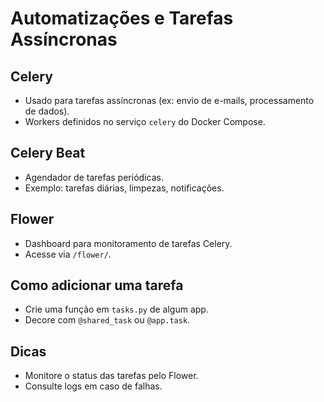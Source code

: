 # Automatizações e Tarefas Assíncronas

## Celery
- Usado para tarefas assíncronas (ex: envio de e-mails, processamento de dados).
- Workers definidos no serviço `celery` do Docker Compose.

## Celery Beat
- Agendador de tarefas periódicas.
- Exemplo: tarefas diárias, limpezas, notificações.

## Flower
- Dashboard para monitoramento de tarefas Celery.
- Acesse via `/flower/`.

## Como adicionar uma tarefa
- Crie uma função em `tasks.py` de algum app.
- Decore com `@shared_task` ou `@app.task`.

## Dicas
- Monitore o status das tarefas pelo Flower.
- Consulte logs em caso de falhas. 